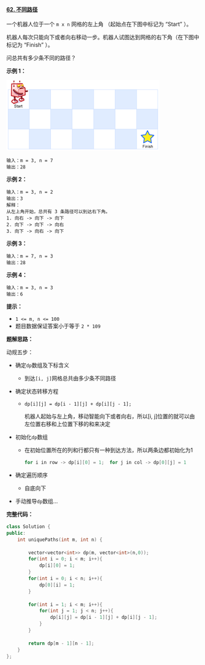 #### [62. 不同路径](https://leetcode.cn/problems/unique-paths/)

一个机器人位于一个 `m x n` 网格的左上角 （起始点在下图中标记为 “Start” ）。

机器人每次只能向下或者向右移动一步。机器人试图达到网格的右下角（在下图中标记为 “Finish” ）。

问总共有多少条不同的路径？

**示例 1：**

![img](image\leetcode62.png)

```
输入：m = 3, n = 7
输出：28
```

**示例 2：**

```
输入：m = 3, n = 2
输出：3
解释：
从左上角开始，总共有 3 条路径可以到达右下角。
1. 向右 -> 向下 -> 向下
2. 向下 -> 向下 -> 向右
3. 向下 -> 向右 -> 向下
```

**示例 3：**

```
输入：m = 7, n = 3
输出：28
```

**示例 4：**

```
输入：m = 3, n = 3
输出：6
```

**提示：**

- `1 <= m, n <= 100`
- 题目数据保证答案小于等于 `2 * 109`

**题解思路：**

动规五步：

- 确定`dp`数组及下标含义

  -  到达`[i, j]`网格总共由多少条不同路径

- 确定状态转移方程

  - `dp[i][j] = dp[i - 1][j] + dp[i][j - 1];`

    机器人起始与左上角，移动智能向下或者向右，所以[i, j]位置的就可以由左位置右移和上位置下移的和来决定

- 初始化`dp`数组

  - 在初始位置所在的列和行都只有一种到达方法，所以两条边都初始化为1

    ```c++
    for i in row -> dp[i][0] = 1;  for j in col -> dp[0][j] = 1
    ```

- 确定遍历顺序

  - 自底向下

- 手动推导`dp`数组...

**完整代码：**

```c++
class Solution {
public:
    int uniquePaths(int m, int n) {
        
        vector<vector<int>> dp(m, vector<int>(n,0));
        for(int i = 0; i < m; i++){
            dp[i][0] = 1;
        }
        for(int i = 0; i < n; i++){
            dp[0][i] = 1;
        }
        
        for(int i = 1; i < m; i++){
            for(int j = 1; j < n; j++){
                dp[i][j] = dp[i - 1][j] + dp[i][j - 1];
            }
        }
        
        return dp[m - 1][n - 1];
    }
};
```



